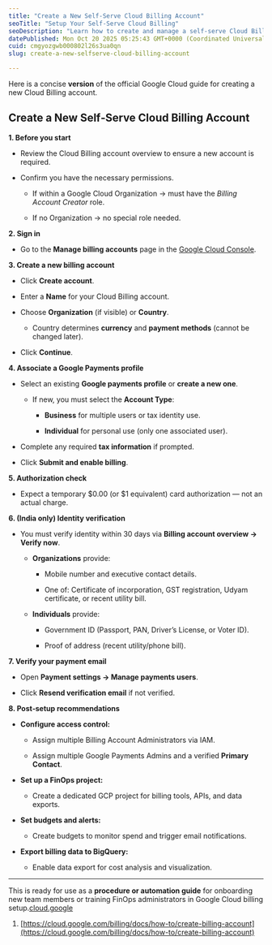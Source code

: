 ```yaml
---
title: "Create a New Self‑Serve Cloud Billing Account"
seoTitle: "Setup Your Self-Serve Cloud Billing"
seoDescription: "Learn how to create and manage a self-serve Cloud Billing account with this step-by-step Google Cloud guide"
datePublished: Mon Oct 20 2025 05:25:43 GMT+0000 (Coordinated Universal Time)
cuid: cmgyozgwb000802l26s3ua0qn
slug: create-a-new-selfserve-cloud-billing-account

---
```


Here is a concise **version** of the official Google Cloud guide for creating a new Cloud Billing account.​

## Create a New Self‑Serve Cloud Billing Account

**1\. Before you start**

* Review the Cloud Billing account overview to ensure a new account is required.
    
* Confirm you have the necessary permissions.
    
    * If within a Google Cloud Organization → must have the *Billing Account Creator* role.
        
    * If no Organization → no special role needed.
        

**2\. Sign in**

* Go to the **Manage billing accounts** page in the [Google Cloud Console](https://console.cloud.google.com/billing).
    

**3\. Create a new billing account**

* Click **Create account**.
    
* Enter a **Name** for your Cloud Billing account.
    
* Choose **Organization** (if visible) or **Country**.
    
    * Country determines **currency** and **payment methods** (cannot be changed later).
        
* Click **Continue**.
    

**4\. Associate a Google Payments profile**

* Select an existing **Google payments profile** or **create a new one**.
    
    * If new, you must select the **Account Type**:
        
        * **Business** for multiple users or tax identity use.
            
        * **Individual** for personal use (only one associated user).
            
* Complete any required **tax information** if prompted.
    
* Click **Submit and enable billing**.
    

**5\. Authorization check**

* Expect a temporary $0.00 (or $1 equivalent) card authorization — not an actual charge.
    

**6\. (India only) Identity verification**

* You must verify identity within 30 days via **Billing account overview → Verify now**.
    
    * **Organizations** provide:
        
        * Mobile number and executive contact details.
            
        * One of: Certificate of incorporation, GST registration, Udyam certificate, or recent utility bill.
            
    * **Individuals** provide:
        
        * Government ID (Passport, PAN, Driver’s License, or Voter ID).
            
        * Proof of address (recent utility/phone bill).
            

**7\. Verify your payment email**

* Open **Payment settings → Manage payments users**.
    
* Click **Resend verification email** if not verified.
    

**8\. Post‑setup recommendations**

* **Configure access control:**
    
    * Assign multiple Billing Account Administrators via IAM.
        
    * Assign multiple Google Payments Admins and a verified **Primary Contact**.
        
* **Set up a FinOps project:**
    
    * Create a dedicated GCP project for billing tools, APIs, and data exports.
        
* **Set budgets and alerts:**
    
    * Create budgets to monitor spend and trigger email notifications.
        
* **Export billing data to BigQuery:**
    
    * Enable data export for cost analysis and visualization.
        

---

This is ready for use as a **procedure or automation guide** for onboarding new team members or training FinOps administrators in Google Cloud billing setup.[cloud.google](https://cloud.google.com/billing/docs/how-to/create-billing-account)​

1. [https://cloud.google.com/billing/docs/how-to/create-billing-account](https://cloud.google.com/billing/docs/how-to/create-billing-account)
